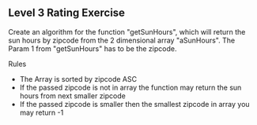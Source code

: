 Level 3 Rating Exercise
-----------------------
Create an algorithm for the function "getSunHours", which will return the sun hours by zipcode from the 2 dimensional array "aSunHours". The Param 1 from "getSunHours" has to be the zipcode.

Rules
* The Array is sorted by zipcode ASC
* If the passed zipcode is not in array the function may return the sun hours from next smaller zipcode
* If the passed zipcode is smaller then the smallest zipcode in array you may return -1